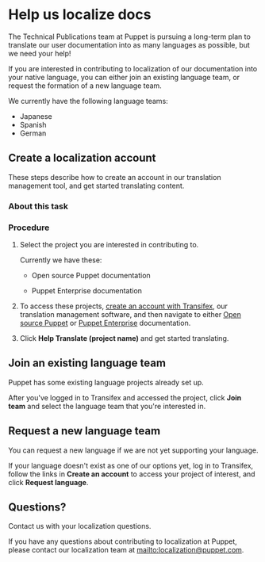 # Help us localize docs

The Technical Publications team at Puppet is pursuing a long-term plan to translate our user documentation into as many languages as possible, but we need your help!

If you are interested in contributing to localization of our documentation into your native language, you can either join an existing language team, or request the formation of a new language team.

We currently have the following language teams:

-   Japanese
-   Spanish
-   German

## Create a localization account

These steps describe how to create an account in our translation management tool, and get started translating content.

### About this task

### Procedure

1.  Select the project you are interested in contributing to.

    Currently we have these:

    -   Open source Puppet documentation

    -   Puppet Enterprise documentation

2.  To access these projects, [create an account with Transifex](https://www.transifex.com/signup/), our translation management software, and then navigate to either [Open source Puppet](https://www.transifex.com/puppet/puppet-documentation/) or [Puppet Enterprise](https://www.transifex.com/puppet/puppet-enterprise/) documentation.

3.  Click **Help Translate \(project name\)** and get started translating. 


## Join an existing language team

Puppet has some existing language projects already set up.

After you've logged in to Transifex and accessed the project, click **Join team** and select the language team that you're interested in.

## Request a new language team

You can request a new language if we are not yet supporting your language.

If your language doesn't exist as one of our options yet, log in to Transifex, follow the links in **Create an account** to access your project of interest, and click **Request language**.

## Questions?

Contact us with your localization questions.

If you have any questions about contributing to localization at Puppet, please contact our localization team at [mailto:localization@puppet.com](mailto:localization@puppet.com).

